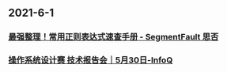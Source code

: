 
## 2021-6-1

### [最强整理！常用正则表达式速查手册 - SegmentFault 思否](https://segmentfault.com/a/1190000040086057)

### [操作系统设计赛 技术报告会｜5月30日-InfoQ](https://www.infoq.cn/video/WePpZw24xi8PhhifruDL)